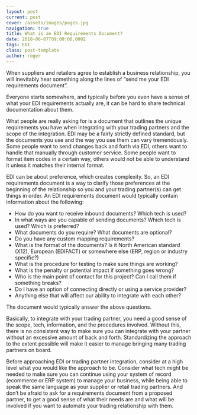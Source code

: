 ```yaml
---
layout: post
current: post
cover: /assets/images/pages.jpg
navigation: true
title: What is an EDI Requirements Document?
date: 2018-06-07T09:00:00.000Z
tags: EDI
class: post-template
author: roger
---
```

When suppliers and retailers agree to establish a business relationship, you will inevitably hear something along the lines of “send me your EDI requirements document”.

Everyone starts somewhere, and typically before you even have a sense of what your EDI requirements actually are, it can be hard to share technical documentation about them.

What people are really asking for is a document that outlines the unique requirements you have when integrating with your trading partners and the scope of the integration. EDI may be a fairly strictly defined standard, but the documents you use and the way you use them can vary tremendously. Some people want to send changes back and forth via EDI, others want to handle that manually through customer service. Some people want to format item codes in a certain way, others would not be able to understand it unless it matches their internal format.

EDI can be about preference, which creates complexity. So, an EDI requirements document is a way to clarify those preferences at the beginning of the relationship so you and your trading partner(s) can get things in order. An EDI requirements document would typically contain information about the following:

* How do you want to receive inbound documents? Which tech is used?
* In what ways are you capable of sending documents? Which tech is used? Which is preferred?
* What documents do you require? What documents are optional?
* Do you have any custom mapping requirements?
* What is the format of the documents? Is it North American standard (X12), European (EDIFACT) or somewhere else (ERP, region or industry specific?)
* What is the procedure for testing to make sure things are working?
* What is the penalty or potential impact if something goes wrong?
* Who is the main point of contact for this project? Can I call them if something breaks?
* Do I have an option of connecting directly or using a service provider?
* Anything else that will affect our ability to integrate with each other?

The document would typically answer the above questions.

Basically, to integrate with your trading partner, you need a good sense of the scope, tech, information, and the procedures involved. Without this, there is no consistent way to make sure you can integrate with your partner without an excessive amount of back and forth. Standardizing the approach to the extent possible will make it easier to manage bringing many trading partners on board.

Before approaching EDI or trading partner integration, consider at a high level what you would like the approach to be. Consider what tech might be needed to make sure you can continue using your system of record (ecommerce or ERP system) to manage your business, while being able to speak the same language as your supplier or retail trading partners. And don’t be afraid to ask for a requirements document from a proposed partner, to get a good sense of what their needs are and what will be involved if you want to automate your trading relationship with them.